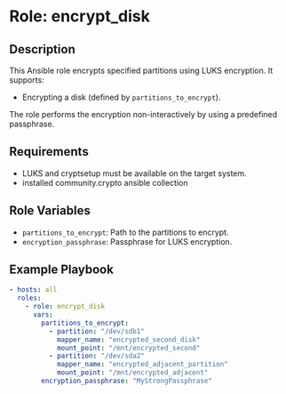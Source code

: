 # Role: encrypt_disk

## Description

This Ansible role encrypts specified partitions using LUKS encryption. It supports:
- Encrypting a disk (defined by `partitions_to_encrypt`).

The role performs the encryption non-interactively by using a predefined passphrase.

## Requirements

- LUKS and cryptsetup must be available on the target system.
- installed community.crypto ansible collection

## Role Variables

- `partitions_to_encrypt`: Path to the partitions to encrypt.
- `encryption_passphrase`: Passphrase for LUKS encryption.

## Example Playbook

```yaml
- hosts: all
  roles:
    - role: encrypt_disk
      vars:
        partitions_to_encrypt:
          - partition: "/dev/sdb1"
            mapper_name: "encrypted_second_disk"
            mount_point: "/mnt/encrypted_second"
          - partition: "/dev/sda2"
            mapper_name: "encrypted_adjacent_partition"
            mount_point: "/mnt/encrypted_adjacent"
        encryption_passphrase: "MyStrongPassphrase"